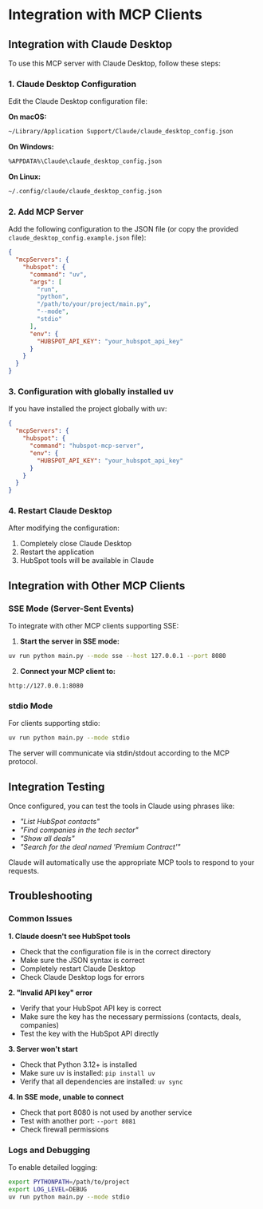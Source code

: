 # Integration with MCP Clients

## Integration with Claude Desktop

To use this MCP server with Claude Desktop, follow these steps:

### 1. Claude Desktop Configuration

Edit the Claude Desktop configuration file:

**On macOS:**
```bash
~/Library/Application Support/Claude/claude_desktop_config.json
```

**On Windows:**
```bash
%APPDATA%\Claude\claude_desktop_config.json
```

**On Linux:**
```bash
~/.config/claude/claude_desktop_config.json
```

### 2. Add MCP Server

Add the following configuration to the JSON file (or copy the provided `claude_desktop_config.example.json` file):

```json
{
  "mcpServers": {
    "hubspot": {
      "command": "uv",
      "args": [
        "run", 
        "python", 
        "/path/to/your/project/main.py",
        "--mode", 
        "stdio"
      ],
      "env": {
        "HUBSPOT_API_KEY": "your_hubspot_api_key"
      }
    }
  }
}
```

### 3. Configuration with globally installed uv

If you have installed the project globally with uv:

```json
{
  "mcpServers": {
    "hubspot": {
      "command": "hubspot-mcp-server",
      "env": {
        "HUBSPOT_API_KEY": "your_hubspot_api_key"
      }
    }
  }
}
```

### 4. Restart Claude Desktop

After modifying the configuration:
1. Completely close Claude Desktop
2. Restart the application
3. HubSpot tools will be available in Claude

## Integration with Other MCP Clients

### SSE Mode (Server-Sent Events)

To integrate with other MCP clients supporting SSE:

1. **Start the server in SSE mode:**
```bash
uv run python main.py --mode sse --host 127.0.0.1 --port 8080
```

2. **Connect your MCP client to:**
```
http://127.0.0.1:8080
```

### stdio Mode

For clients supporting stdio:

```bash
uv run python main.py --mode stdio
```

The server will communicate via stdin/stdout according to the MCP protocol.

## Integration Testing

Once configured, you can test the tools in Claude using phrases like:

- *"List HubSpot contacts"*
- *"Find companies in the tech sector"*
- *"Show all deals"*
- *"Search for the deal named 'Premium Contract'"*

Claude will automatically use the appropriate MCP tools to respond to your requests.

## Troubleshooting

### Common Issues

**1. Claude doesn't see HubSpot tools**
- Check that the configuration file is in the correct directory
- Make sure the JSON syntax is correct
- Completely restart Claude Desktop
- Check Claude Desktop logs for errors

**2. "Invalid API key" error**
- Verify that your HubSpot API key is correct
- Make sure the key has the necessary permissions (contacts, deals, companies)
- Test the key with the HubSpot API directly

**3. Server won't start**
- Check that Python 3.12+ is installed
- Make sure uv is installed: `pip install uv`
- Verify that all dependencies are installed: `uv sync`

**4. In SSE mode, unable to connect**
- Check that port 8080 is not used by another service
- Test with another port: `--port 8081`
- Check firewall permissions

### Logs and Debugging

To enable detailed logging:

```bash
export PYTHONPATH=/path/to/project
export LOG_LEVEL=DEBUG
uv run python main.py --mode stdio
``` 